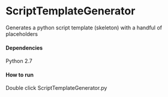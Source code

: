 # ScriptTemplateGenerator
Generates a python script template (skeleton) with a handful of placeholders

#### Dependencies
Python 2.7

#### How to run
Double click ScriptTemplateGenerator.py
